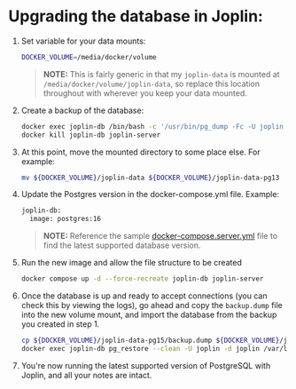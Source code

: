 # Upgrading the database in Joplin:

1. Set variable for your data mounts:
	```bash
	DOCKER_VOLUME=/media/docker/volume
	```
	> **NOTE:** This is fairly generic in that my `joplin-data` is mounted at `/media/docker/volume/joplin-data`, so replace this location throughout with wherever you keep your data mounted.

1. Create a backup of the database:
	```bash
	docker exec joplin-db /bin/bash -c '/usr/bin/pg_dump -Fc -U joplin joplin' > ${DOCKER_VOLUME}/joplin-data/backup.dump
	docker kill joplin-db joplin-server
	```

2. At this point, move the mounted directory to some place else. For example:
	```bash
	mv ${DOCKER_VOLUME}/joplin-data ${DOCKER_VOLUME}/joplin-data-pg13
	```

3. Update the Postgres version in the docker-compose.yml file. Example:
	```bash
	joplin-db:
	  image: postgres:16
	```
	> **NOTE:** Reference the sample [docker-compose.server.yml](https://github.com/laurent22/joplin/blob/dev/docker-compose.server.yml) file to find the latest supported database version.
	
4. Run the new image and allow the file structure to be created
	```bash
	docker compose up -d --force-recreate joplin-db joplin-server
	```
	
5. Once the database is up and ready to accept connections (you can check this by viewing the logs), go ahead and copy the `backup.dump` file into the new volume mount, and import the database from the backup you created in step 1.
	```bash
	cp ${DOCKER_VOLUME}/joplin-data-pg15/backup.dump ${DOCKER_VOLUME}/joplin-data/
	docker exec joplin-db pg_restore --clean -U joplin -d joplin /var/lib/postgresql/data/backup.dump
	```
	
6. You're now running the latest supported version of PostgreSQL with Joplin, and all your notes are intact.